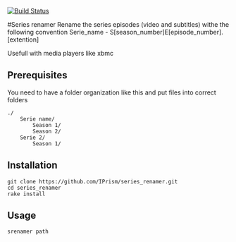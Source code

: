[![Build Status](https://travis-ci.org/IPrism/series_renamer.png?branch=master)](https://travis-ci.org/IPrism/series_renamer)

#Series renamer
Rename the series episodes (video and subtitles) withe the following convention Serie_name - S[season_number]E[episode_number].[extention]

Usefull with media players like xbmc
## Prerequisites
You need to have a folder organization like this and put files into correct folders
	
	./
		Serie name/
			Season 1/
			Season 2/
		Serie 2/
			Season 1/
		
## Installation
	git clone https://github.com/IPrism/series_renamer.git
	cd series_renamer
	rake install

## Usage
	srenamer path
